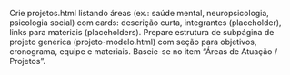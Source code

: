 Crie projetos.html listando áreas (ex.: saúde mental, neuropsicologia, psicologia social) com cards: descrição curta, integrantes (placeholder), links para materiais (placeholders). Prepare estrutura de subpágina de projeto genérica (projeto-modelo.html) com seção para objetivos, cronograma, equipe e materiais. Baseie-se no item “Áreas de Atuação / Projetos”.